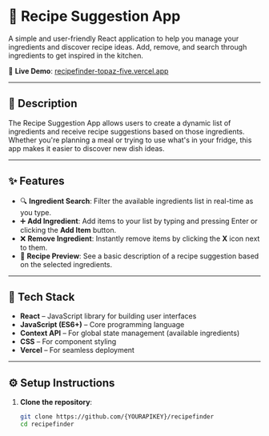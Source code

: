 # 🍳 Recipe Suggestion App

A simple and user-friendly React application to help you manage your ingredients and discover recipe ideas. Add, remove, and search through ingredients to get inspired in the kitchen.

🔗 **Live Demo**: [recipefinder-topaz-five.vercel.app](https://recipefinder-topaz-five.vercel.app)

---

## 📌 Description

The Recipe Suggestion App allows users to create a dynamic list of ingredients and receive recipe suggestions based on those ingredients. Whether you're planning a meal or trying to use what's in your fridge, this app makes it easier to discover new dish ideas.

---

## ✨ Features

- 🔍 **Ingredient Search**: Filter the available ingredients list in real-time as you type.
- ➕ **Add Ingredient**: Add items to your list by typing and pressing Enter or clicking the **Add Item** button.
- ❌ **Remove Ingredient**: Instantly remove items by clicking the **X** icon next to them.
- 📝 **Recipe Preview**: See a basic description of a recipe suggestion based on the selected ingredients.

---

## 🧰 Tech Stack

- **React** – JavaScript library for building user interfaces
- **JavaScript (ES6+)** – Core programming language
- **Context API** – For global state management (available ingredients)
- **CSS** – For component styling
- **Vercel** – For seamless deployment

---

## ⚙️ Setup Instructions

1. **Clone the repository**:
   ```bash
   git clone https://github.com/{YOURAPIKEY}/recipefinder
   cd recipefinder
   
